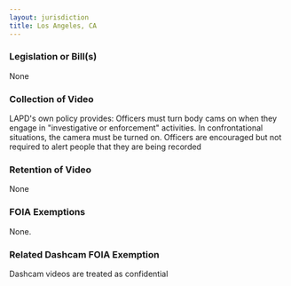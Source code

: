 ```yaml
---
layout: jurisdiction
title: Los Angeles, CA
---
```


### Legislation or Bill(s)

None

### Collection of Video

LAPD&#39;s own policy provides:
Officers must turn body cams on when they engage in &quot;investigative or enforcement&quot; activities. In confrontational situations, the camera must be turned on. Officers are encouraged but not required to alert people that they are being recorded

### Retention of Video

None

### FOIA Exemptions

None.

### Related Dashcam FOIA Exemption

Dashcam videos are treated as confidential

